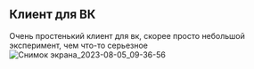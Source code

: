 ## Клиент для ВК

Очень простенький клиент для вк, скорее просто небольшой эксперимент, чем что-то серьезное
![Снимок экрана_2023-08-05_09-36-56](https://github.com/Kapusta-fairy/App-VKClient/assets/106178214/b4131330-b1b5-4eab-b417-3791e3dc03c7)
